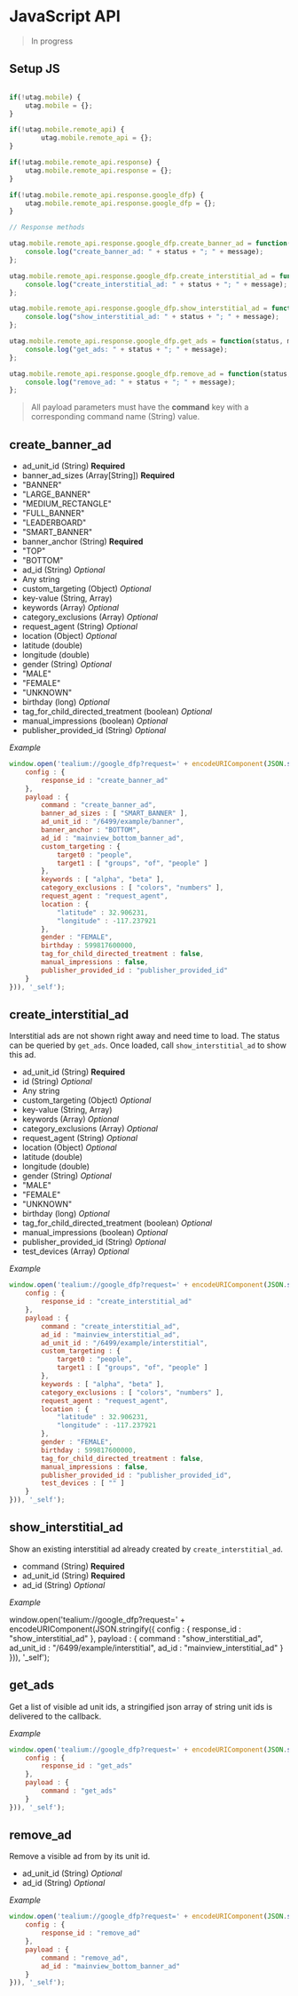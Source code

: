 # JavaScript API

> In progress

## Setup JS

```javascript

if(!utag.mobile) {
	utag.mobile = {};
}

if(!utag.mobile.remote_api) {
		utag.mobile.remote_api = {};
}

if(!utag.mobile.remote_api.response) {
	utag.mobile.remote_api.response = {};
}

if(!utag.mobile.remote_api.response.google_dfp) {
	utag.mobile.remote_api.response.google_dfp = {};
}

// Response methods

utag.mobile.remote_api.response.google_dfp.create_banner_ad = function(status, message) {
	console.log("create_banner_ad: " + status + "; " + message);
};

utag.mobile.remote_api.response.google_dfp.create_interstitial_ad = function(status, message) {
	console.log("create_interstitial_ad: " + status + "; " + message);
};

utag.mobile.remote_api.response.google_dfp.show_interstitial_ad = function(status, message) {
	console.log("show_interstitial_ad: " + status + "; " + message);
};

utag.mobile.remote_api.response.google_dfp.get_ads = function(status, message) {
	console.log("get_ads: " + status + "; " + message);
};

utag.mobile.remote_api.response.google_dfp.remove_ad = function(status, message) {
	console.log("remove_ad: " + status + "; " + message);
};
```

> All payload parameters must have the **command** key with a corresponding command name (String) value.

## create_banner_ad

* ad_unit_id (String) **Required**
* banner_ad_sizes (Array[String]) **Required**
 * "BANNER"
 * "LARGE_BANNER"
 * "MEDIUM_RECTANGLE"
 * "FULL_BANNER"
 * "LEADERBOARD"
 * "SMART_BANNER"
* banner_anchor (String) **Required**
 * "TOP" 
 * "BOTTOM"
* ad_id (String) *Optional*
 * Any string
* custom_targeting (Object) *Optional*
 * key-value (String, Array)
* keywords (Array) *Optional* 
* category_exclusions (Array) *Optional* 
* request_agent (String) *Optional* 
* location (Object) *Optional* 
 * latitude (double)
 * longitude (double)
* gender (String) *Optional* 
 * "MALE"
 * "FEMALE"
 * "UNKNOWN"
* birthday (long) *Optional* 
* tag_for_child_directed_treatment (boolean) *Optional* 
* manual_impressions (boolean) *Optional* 
* publisher_provided_id (String) *Optional* 

*Example*

```javascript
window.open('tealium://google_dfp?request=' + encodeURIComponent(JSON.stringify({
    config : {
        response_id : "create_banner_ad"
    }, 
    payload : {
		command : "create_banner_ad",
        banner_ad_sizes : [ "SMART_BANNER" ], 
		ad_unit_id : "/6499/example/banner", 
		banner_anchor : "BOTTOM", 	
		ad_id : "mainview_bottom_banner_ad", 
		custom_targeting : {
			target0 : "people", 
			target1 : [ "groups", "of", "people" ]
		},
		keywords : [ "alpha", "beta" ],
		category_exclusions : [ "colors", "numbers" ],
		request_agent : "request_agent",
		location : {
			"latitude" : 32.906231,
			"longitude" : -117.237921
		},
		gender : "FEMALE",
		birthday : 599817600000,
		tag_for_child_directed_treatment : false,
		manual_impressions : false,
		publisher_provided_id : "publisher_provided_id"
    }
})), '_self');
```

## create_interstitial_ad

Interstitial ads are not shown right away and need time to load. The status can be queried by ```get_ads```. Once loaded, call ```show_interstitial_ad``` to show this ad.

* ad_unit_id (String) **Required**
* id (String) *Optional*
 * Any string
* custom_targeting (Object) *Optional*
 * key-value (String, Array)
* keywords (Array) *Optional* 
* category_exclusions (Array) *Optional* 
* request_agent (String) *Optional* 
* location (Object) *Optional* 
 * latitude (double)
 * longitude (double)
* gender (String) *Optional* 
 * "MALE"
 * "FEMALE"
 * "UNKNOWN"
* birthday (long) *Optional* 
* tag_for_child_directed_treatment (boolean) *Optional* 
* manual_impressions (boolean) *Optional* 
* publisher_provided_id (String) *Optional* 
* test_devices (Array) *Optional*

*Example*

```javascript
window.open('tealium://google_dfp?request=' + encodeURIComponent(JSON.stringify({
    config : {
        response_id : "create_interstitial_ad"
    }, 
    payload : {
		command : "create_interstitial_ad",
		ad_id : "mainview_interstitial_ad",
		ad_unit_id : "/6499/example/interstitial", 
		custom_targeting : {
			target0 : "people", 
			target1 : [ "groups", "of", "people" ]
		},
		keywords : [ "alpha", "beta" ],
		category_exclusions : [ "colors", "numbers" ],
		request_agent : "request_agent",
		location : {
			"latitude" : 32.906231,
			"longitude" : -117.237921
		},
		gender : "FEMALE",
		birthday : 599817600000,
		tag_for_child_directed_treatment : false,
		manual_impressions : false,
		publisher_provided_id : "publisher_provided_id", 
		test_devices : [ "" ]
    }
})), '_self');
```

## show_interstitial_ad

Show an existing interstitial ad already created by ```create_interstitial_ad```.

* command (String) **Required**
* ad_unit_id (String) **Required**
* ad_id (String) *Optional*

*Example*

window.open('tealium://google_dfp?request=' + encodeURIComponent(JSON.stringify({
    config : {
        response_id : "show_interstitial_ad"
    }, 
    payload : {
		command : "show_interstitial_ad",
		ad_unit_id : "/6499/example/interstitial", 
		ad_id : "mainview_interstitial_ad"
    }
})), '_self');


## get_ads

Get a list of visible ad unit ids, a stringified json array of string unit ids is delivered to the callback.

*Example*

```javascript
window.open('tealium://google_dfp?request=' + encodeURIComponent(JSON.stringify({
    config : {
        response_id : "get_ads"
    }, 
    payload : {
		command : "get_ads"
    }
})), '_self');
```

## remove_ad

Remove a visible ad from by its unit id.

* ad_unit_id (String) *Optional*
* ad_id (String) *Optional*

*Example*

```javascript
window.open('tealium://google_dfp?request=' + encodeURIComponent(JSON.stringify({
    config : {
        response_id : "remove_ad"
    }, 
    payload : {
		command : "remove_ad",
		ad_id : "mainview_bottom_banner_ad"
    }
})), '_self');
```



